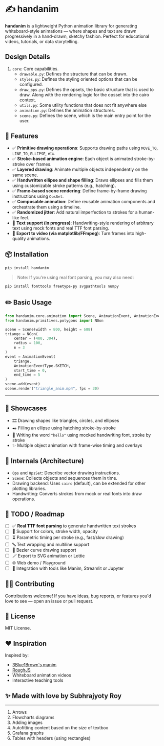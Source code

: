 # ✍️ handanim

**handanim** is a lightweight Python animation library for generating whiteboard-style animations — where shapes and text are drawn progressively in a hand-drawn, sketchy fashion. Perfect for educational videos, tutorials, or data storytelling.

## Design Details

1. `core`: Core capabilities.
   - `drawable.py`: Defines the structure that can be drawn.
   - `styles.py`: Defines the styling oriented options that can be configured.
   - `draw_ops.py`: Defines the opsets, the basic structure that is used to draw. Along with the rendering logic for the opsset into the cairo context.
   - `utils.py`: Some utility functions that does not fit anywhere else
   - `animation.py`: Defines the animation structures.
   - `scene.py`: Defines the scene, which is the main entry point for the user.

## 🔧 Features

- ✅ **Primitive drawing operations**: Supports drawing paths using `MOVE_TO`, `LINE_TO`, `ELLIPSE`, etc.
- ✅ **Stroke-based animation engine**: Each object is animated stroke-by-stroke over frames.
- ✅ **Layered drawing**: Animate multiple objects independently on the same scene.
- ✅ **Handwritten ellipse and shape filling**: Draws ellipses and fills them using customizable stroke patterns (e.g., hatching).
- ✅ **Frame-based scene rendering**: Define frame-by-frame drawing instructions using `OpsSet`.
- ✅ **Composable animation**: Define reusable animation components and orchestrate them using a timeline.
- ✅ **Randomized jitter**: Add natural imperfection to strokes for a human-like feel.
- 📝 **Text support (in progress)**: Handwriting-style rendering of arbitrary text using mock fonts and real TTF font parsing.
- 🎥 **Export to video (via matplotlib/FFmpeg)**: Turn frames into high-quality animations.

## 📦 Installation

```bash
pip install handanim
```

> Note: If you're using real font parsing, you may also need:

```bash
pip install fonttools freetype-py svgpathtools numpy
```

## ✏️ Basic Usage

```python
from handanim.core.animation import Scene, AnimationEvent, AnimationEventType
from handanim.primitives.polygons import NGon

scene = Scene(width = 800, height = 608)
triange = NGon(
    center = (400, 304),
    radius = 100,
    n = 3
)
event = AnimationEvent(
    triange,
    AnimationEventType.SKETCH,
    start_time = 0,
    end_time = 5
)
scene.add(event)
scene.render("triangle_anim.mp4", fps = 30)
```

---

## 🧪 Showcases

- 🎞️ Drawing shapes like triangles, circles, and ellipses
- ✒️ Filling an ellipse using hatching stroke-by-stroke
- 📖 Writing the word `"hello"` using mocked handwriting font, stroke by stroke
- ✨ Multiple object animation with frame-wise timing and overlays

## 🧠 Internals (Architecture)

- `Ops` and `OpsSet`: Describe vector drawing instructions.
- `Scene`: Collects objects and sequences them in time.
- Drawing backend: Uses `cairo` (default), can be extended for other plotting libraries.
- Handwriting: Converts strokes from mock or real fonts into draw operations.

## 🚧 TODO / Roadmap

- [ ] ✅ **Real TTF font parsing** to generate handwritten text strokes
- [ ] 🎨 Support for colors, stroke width, opacity
- [ ] ⏳ Parametric timing per stroke (e.g., fast/slow drawing)
- [ ] 🔤 Text wrapping and multiline support
- [ ] 📐 Bezier curve drawing support
- [ ] 🪄 Export to SVG animation or Lottie
- [ ] 🌐 Web demo / Playground
- [ ] 🧩 Integration with tools like Manim, Streamlit or Jupyter

## 🧑‍💻 Contributing

Contributions welcome! If you have ideas, bug reports, or features you'd love to see — open an issue or pull request.

## 📄 License

MIT License.

## ❤️ Inspiration

Inspired by:

- [3Blue1Brown's manim](https://github.com/3b1b/manim)
- [RoughJS](https://github.com/rough-stuff/rough)
- Whiteboard animation videos
- Interactive teaching tools

## ✨ Made with love by Subhrajyoty Roy

---

1. Arrows
2. Flowcharts diagrams
3. Adding images
4. Autofitting content based on the size of textbox
5. Grafana graphs
6. Tables with headers (using rectangles)
